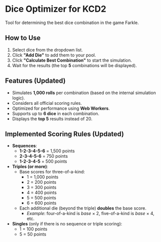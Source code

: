 # Dice Optimizer for KCD2

Tool for determining the best dice combination in the game Farkle.

## How to Use
1. Select dice from the dropdown list.
2. Click **"Add Die"** to add them to your pool.
3. Click **"Calculate Best Combination"** to start the simulation.
4. Wait for the results (the top **5** combinations will be displayed).

## Features (Updated)
- Simulates **1,000 rolls** per combination (based on the internal simulation logic).
- Considers all official scoring rules.
- Optimized for performance using **Web Workers**.
- Supports up to **6 dice** in each combination.
- Displays the **top 5** results instead of 20.

## Implemented Scoring Rules (Updated)
- **Sequences**:
  - **1-2-3-4-5-6** = 1,500 points
  - **2-3-4-5-6** = 750 points
  - **1-2-3-4-5** = 500 points
- **Triples (or more)**:
  - Base scores for three-of-a-kind:
    - 1 = 1,000 points  
    - 2 = 200 points  
    - 3 = 300 points  
    - 4 = 400 points  
    - 5 = 500 points  
    - 6 = 600 points  
  - Each additional die (beyond the triple) **doubles** the base score.  
    - *Example*: four-of-a-kind is *base* × 2, five-of-a-kind is *base* × 4, etc.
- **Singles** (only if there is no sequence or triple scoring):
  - 1 = 100 points
  - 5 = 50 points
